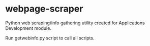 # webpage-scraper
Python web scraping/info gathering utility created for Applications Development module.

Run getwebinfo.py script to call all scripts.
